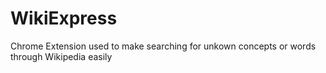 # WikiExpress
Chrome Extension used to make searching for unkown concepts or words through Wikipedia easily
